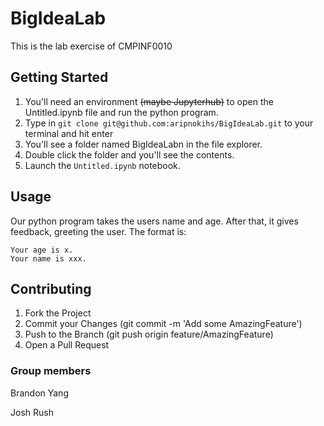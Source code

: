 # BigIdeaLab
This is the lab exercise of CMPINF0010


## Getting Started
1. You'll need an environment ~~(maybe Jupyterhub)~~ to open the Untitled.ipynb file and run the python program.
2. Type in `git clone git@github.com:aripnokihs/BigIdeaLab.git` to your terminal and hit enter
3. You'll see a folder named BigIdeaLabn in the file explorer.
4. Double click the folder and you'll see the contents.
5. Launch the `Untitled.ipynb` notebook.

## Usage
Our python program takes the users name and age. After that, it gives feedback, greeting the user. The format is:
```
Your age is x.
Your name is xxx.
```
## Contributing
1. Fork the Project
2. Commit your Changes (git commit -m 'Add some AmazingFeature')
3. Push to the Branch (git push origin feature/AmazingFeature)
4. Open a Pull Request

### Group members

Brandon Yang

Josh Rush